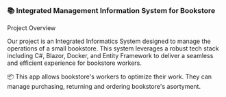 ### 📚 Integrated Management Information System for Bookstore

Project Overview

Our project is an Integrated Informatics System designed to manage the operations of a small bookstore. This system leverages a robust tech stack including C#, Blazor, Docker, and Entity Framework to deliver a seamless and efficient experience for bookstore workers.

📦 This app allows bookstore's workers to optimize their work. They can manage purchasing, returning and ordering bookstore's asortyment. 

